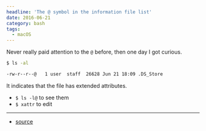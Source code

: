 ```yaml
---
headline: 'The @ symbol in the information file list'
date: 2016-06-21
category: bash
tags:
  - macOS
---
```


Never really paid attention to the `@` before, then one day I got curious.

```sh
$ ls -al

-rw-r--r--@   1 user  staff  26628 Jun 21 18:09 .DS_Store
```

It indicates that the file has extended attributes.

- `$ ls -l@` to see them
- `$ xattr` to edit

---
- [source](http://superuser.com/a/155459)